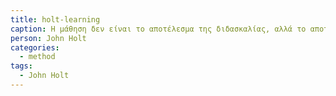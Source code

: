 ```yaml
---
title: holt-learning
caption: Η μάθηση δεν είναι το αποτέλεσμα της διδασκαλίας, αλλά το αποτέλεσμα της δραστηριότητας του μαθητή. 
person: John Holt 
categories:
  - method
tags:
  - John Holt 
---
```

